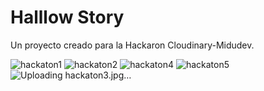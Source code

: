 # Halllow Story

Un proyecto creado para la Hackaron Cloudinary-Midudev.

![hackaton1](https://github.com/user-attachments/assets/4aafaf8c-12a3-40d4-9f75-8b8094da886a)
![hackaton2](https://github.com/user-attachments/assets/6d707f5e-99fb-49ab-ae29-31d18ccb08c9)
![hackaton4](https://github.com/user-attachments/assets/7096017e-549f-4682-9260-361d6f7373ed)
![hackaton5](https://github.com/user-attachments/assets/548544a5-25f6-4091-8074-2b98a3210ee2)
![Uploading hackaton3.jpg…]()
